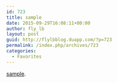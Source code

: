 ```yaml
---
id: 723
title: sample
date: 2015-09-29T16:08:11+00:00
author: fly_lb
layout: post
guid: http://flylbblog.duapp.com/?p=723
permalink: /index.php/archives/723
categories:
  - Favorites
---
```

[sample](http://expression4j.sourceforge.net/sample.html).